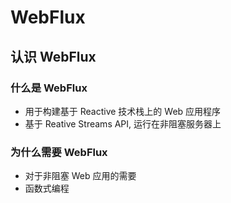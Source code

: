 # WebFlux

## 认识 WebFlux
### 什么是 WebFlux
- 用于构建基于 Reactive 技术栈上的 Web 应用程序
- 基于 Reative Streams API, 运行在非阻塞服务器上

### 为什么需要 WebFlux
- 对于非阻塞 Web 应用的需要
- 函数式编程





